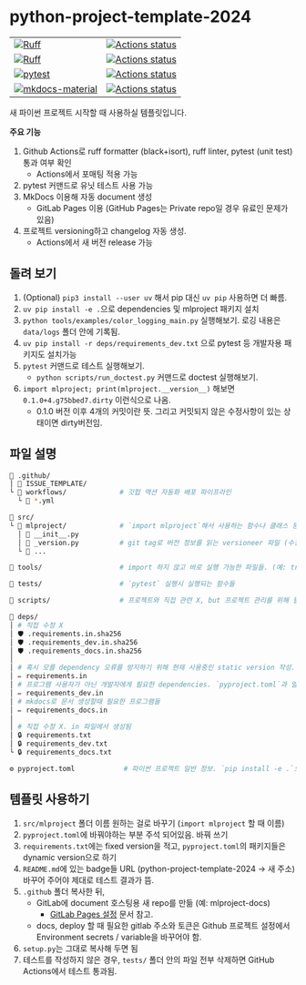 # python-project-template-2024

|  |  |
|--|--|
|[![Ruff](https://img.shields.io/endpoint?url=https://raw.githubusercontent.com/astral-sh/ruff/main/assets/badge/v2.json)](https://github.com/astral-sh/ruff)|[![Actions status](https://github.com/deargen/python-project-template-2024/workflows/Style%20checking/badge.svg)](https://github.com/deargen/python-project-template-2024/actions)|
| [![Ruff](https://img.shields.io/endpoint?url=https://raw.githubusercontent.com/astral-sh/ruff/main/assets/badge/v2.json)](https://github.com/astral-sh/ruff) | [![Actions status](https://github.com/deargen/python-project-template-2024/workflows/Linting/badge.svg)](https://github.com/deargen/python-project-template-2024/actions) |
| [![pytest](https://img.shields.io/badge/unit_test-pytest,%20doctest-black)](https://github.com/pytest-dev/pytest) | [![Actions status](https://github.com/deargen/python-project-template-2024/workflows/Tests/badge.svg)](https://github.com/deargen/python-project-template-2024/actions) |
| [![mkdocs-material](https://img.shields.io/badge/docs-mkdocs_material-blue)](https://github.com/squidfunk/mkdocs-material) | [![Actions status](https://github.com/deargen/python-project-template-2024/workflows/Deploy%20docs/badge.svg)](https://github.com/deargen/python-project-template-2024/actions) |

새 파이썬 프로젝트 시작할 때 사용하실 템플릿입니다.

**주요 기능**

1. Github Actions로 ruff formatter (black+isort), ruff linter, pytest (unit test) 통과 여부 확인
    - Actions에서 포매팅 적용 가능 
2. pytest 커맨드로 유닛 테스트 사용 가능
3. MkDocs 이용해 자동 document 생성  
    - GitLab Pages 이용 (GitHub Pages는 Private repo일 경우 유료인 문제가 있음)
4. 프로젝트 versioning하고 changelog 자동 생성.
    - Actions에서 새 버전 release 가능

## 돌려 보기

1. (Optional) `pip3 install --user uv` 해서 pip 대신 `uv pip` 사용하면 더 빠름.
2. `uv pip install -e .`으로 dependencies 및 mlproject 패키지 설치
3. `python tools/examples/color_logging_main.py` 실행해보기. 로깅 내용은 `data/logs` 폴더 안에 기록됨.
4. `uv pip install -r deps/requirements_dev.txt` 으로 pytest 등 개발자용 패키지도 설치가능
5. `pytest` 커맨드로 테스트 실행해보기.
    - `python scripts/run_doctest.py` 커맨드로 doctest 실행해보기.
6. `import mlproject; print(mlproject.__version__)` 해보면 `0.1.0+4.g75bbed7.dirty` 이런식으로 나옴.  
    - 0.1.0 버전 이후 4개의 커밋이란 뜻. 그리고 커밋되지 않은 수정사항이 있는 상태이면 dirty버전임.

## 파일 설명

```sh
📂 .github/
│ 📂 ISSUE_TEMPLATE/
└ 📂 workflows/             # 깃헙 액션 자동화 배포 파이프라인
  └ 📄 *.yml

📂 src/
└ 📂 mlproject/             # `import mlproject`해서 사용하는 함수나 클래스 등 정의하는 곳
  │ 🐍 __init__.py
  │ 🐍 _version.py          # git tag로 버전 정보를 읽는 versioneer 파일 (수정X)
  └ 🐍 ...

📂 tools/                   # import 하지 않고 바로 실행 가능한 파일들. (예: train.py)

📂 tests/                   # `pytest` 실행시 실행되는 함수들

📂 scripts/                 # 프로젝트와 직접 관련 X, but 프로젝트 관리를 위해 필요

📂 deps/
│ # 직접 수정 X
│ 🛡️ .requirements.in.sha256
│ 🛡️ .requirements_dev.in.sha256
│ 🛡️ .requirements_docs.in.sha256
│
│ # 혹시 모를 dependency 오류를 방지하기 위해 현재 사용중인 static version 작성. `pyproject.toml`과 얼추 비슷해야함.
│ ✏️ requirements.in
│ # 프로그램 사용자가 아닌 개발자에게 필요한 dependencies. `pyproject.toml`과 얼추 비슷해야함.
│ ✏️ requirements_dev.in
│ # mkdocs로 문서 생성할때 필요한 프로그램들
│ ✏️ requirements_docs.in
│
│ # 직접 수정 X. in 파일에서 생성됨
│ 🔒 requirements.txt
│ 🔒 requirements_dev.txt
└ 🔒 requirements_docs.txt

⚙️ pyproject.toml            # 파이썬 프로젝트 일반 정보. `pip install -e .`으로 설치할 때 설치되는 dependencies는 물론, ruff등 외부 툴의 설정도 포함.
```

## 템플릿 사용하기

1. `src/mlproject` 폴더 이름 원하는 걸로 바꾸기 (`import mlproject` 할 때 이름)
2. `pyproject.toml`에 바꿔야하는 부분 주석 되어있음. 바꿔 쓰기
3. `requirements.txt`에는 fixed version을 적고, `pyproject.toml`의 패키지들은 dynamic version으로 하기
4. `README.md`에 있는 badge들 URL (python-project-template-2024 -> 새 주소) 바꾸어 주어야 제대로 테스트 결과가 뜸.
5. `.github` 폴더 복사한 뒤,
    - GitLab에 document 호스팅용 새 repo를 만듦 (예: mlproject-docs)
        - [GitLab Pages 설정](https://deargen-ai.gitlab.io/python-project-template-docs/latest/mkdocs/gitlab_pages) 문서 참고.
    - docs, deploy 할 때 필요한 gitlab 주소와 토큰은 Github 프로젝트 설정에서 Environment secrets / variable을 바꾸어야 함.
6. `setup.py`는 그대로 복사해 두면 됨
7. 테스트를 작성하지 않은 경우, `tests/` 폴더 안의 파일 전부 삭제하면 GitHub Actions에서 테스트 통과됨.
